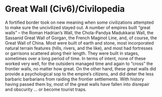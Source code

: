 # Great Wall (Civ6)/Civilopedia

A fortified border took on new meaning when some civilizations attempted to make sure the uncivilized stayed out. A number of empires built “great walls” – the Roman Hadrian’s Wall, the Chola-Pandya Madukkarai Wall, the Sassanid Great Wall of Gorgan, the French Maginot Line, and, of course, the Great Wall of China. Most were built of earth and stone, most incorporated natural terrain features (hills, rivers, and the like), and most had fortresses or garrisons scattered along their length. They were built in stages, sometimes over a long period of time. In terms of intent, none of these worked very well, for the outsiders managed time and again to “cross” the frontier walls, no matter how great. On the other hand, these great walls did provide a psychological sop to the empire’s citizens, and did deter the less barbaric barbarians from raiding the frontier settlements. With history having passed them by, most of the great walls have fallen into disrepair and obscurity … or become tourist traps.